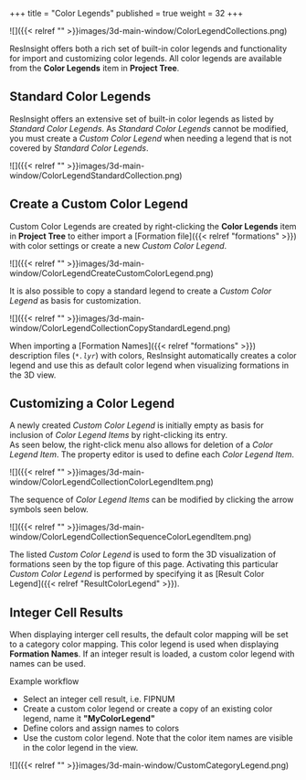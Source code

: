 +++
title = "Color Legends"
published = true
weight = 32
+++

![]({{< relref "" >}}images/3d-main-window/ColorLegendCollections.png)

ResInsight offers both a rich set of built-in color legends and functionality for import and customizing color legends. 
All color legends are available from the **Color Legends** item in **Project Tree**.

## Standard Color Legends
ResInsight offers an extensive set of built-in color legends as listed by *Standard Color Legends*.
As *Standard Color Legends* cannot be modified, you must create a *Custom Color Legend* when needing a legend that is not covered by *Standard Color Legends*.

![]({{< relref "" >}}images/3d-main-window/ColorLegendStandardCollection.png)

## Create a Custom Color Legend
Custom Color Legends are created by right-clicking the **Color Legends** item in **Project Tree** to either import a 
[Formation file]({{< relref "formations" >}}) with color settings or create a new *Custom Color Legend*. 

![]({{< relref "" >}}images/3d-main-window/ColorLegendCreateCustomColorLegend.png)

It is also possible to copy a standard legend to create a *Custom Color Legend* as basis for customization.

![]({{< relref "" >}}images/3d-main-window/ColorLegendCollectionCopyStandardLegend.png)

When importing a [Formation Names]({{< relref "formations" >}}) description files (_`*.lyr`_) with colors, ResInsight automatically creates a color legend and use this as default color legend when visualizing formations in the 3D view.

## Customizing a Color Legend

A newly created *Custom Color Legend* is initially empty as basis for inclusion of *Color Legend Items* by right-clicking its entry.  
As seen below, the right-click menu also allows for deletion of a *Color Legend Item*.
The property editor is used to define each *Color Legend Item*.
 
![]({{< relref "" >}}images/3d-main-window/ColorLegendCollectionColorLegendItem.png)

The sequence of *Color Legend Items* can be modified by clicking the arrow symbols seen below.

![]({{< relref "" >}}images/3d-main-window/ColorLegendCollectionSequenceColorLegendItem.png)

The listed *Custom Color Legend* is used to form the 3D visualization of formations seen by the top figure of this page.
Activating this particular *Custom Color Legend* is performed by specifying it as 
[Result Color Legend]({{< relref "ResultColorLegend" >}}).


## Integer Cell Results

When displaying interger cell results, the default color mapping will be set to a category color mapping. This color legend is used when displaying **Formation Names**. If an integer result is loaded, a custom color legend with names can be used.

Example workflow
- Select an integer cell result, i.e. FIPNUM
- Create a custom color legend or create a copy of an existing color legend, name it **"MyColorLegend"**
- Define colors and assign names to colors
- Use the custom color legend. Note that the color item names are visible in the color legend in the view.


![]({{< relref "" >}}images/3d-main-window/CustomCategoryLegend.png)
